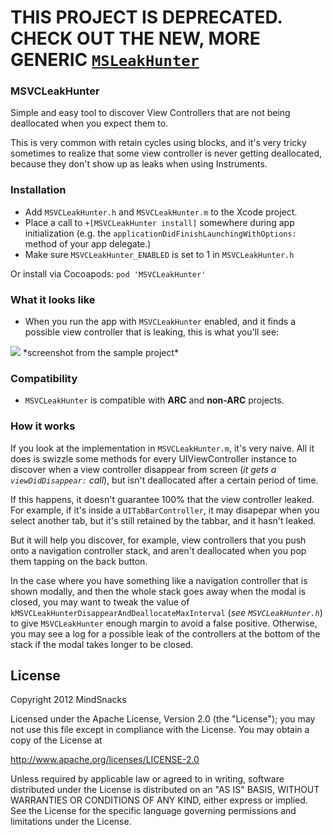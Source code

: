 # THIS PROJECT IS DEPRECATED. CHECK OUT THE NEW, MORE GENERIC [`MSLeakHunter`](https://github.com/mindsnacks/MSLeakHunter)




### MSVCLeakHunter

Simple and easy tool to discover View Controllers that are not being deallocated when you expect them to.

This is very common with retain cycles using blocks, and it's very tricky sometimes to realize that some view controller is never getting deallocated, because they don't show up as leaks when using Instruments.

### Installation

- Add ```MSVCLeakHunter.h``` and ```MSVCLeakHunter.m``` to the Xcode project.
- Place a call to ```+[MSVCLeakHunter install]``` somewhere during app initialization (e.g. the ```applicationDidFinishLaunchingWithOptions:``` method of your app delegate.)
- Make sure ```MSVCLeakHunter_ENABLED``` is set to 1 in ```MSVCLeakHunter.h```

Or install via Cocoapods: `pod 'MSVCLeakHunter'`

### What it looks like

- When you run the app with ```MSVCLeakHunter``` enabled, and it finds a possible view controller that is leaking, this is what you'll see:

<img src="http://f.cl.ly/items/0Y013H42412v2E0H0Y1K/Screen%20Shot%202012-10-20%20at%206.13.27%20PM.png" />
*screenshot from the sample project*

### Compatibility

- ```MSVCLeakHunter``` is compatible with **ARC** and **non-ARC** projects.

### How it works

If you look at the implementation in ```MSVCLeakHunter.m```, it's very naive. All it does is swizzle some methods for every UIViewController instance to discover when a view controller disappear from screen (*it gets a ```viewDidDisappear:``` call*), but isn't deallocated after a certain period of time.

If this happens, it doesn't guarantee 100% that the view controller leaked. For example, if it's inside a ```UITabBarController```, it may disapepar when you select another tab, but it's still retained by the tabbar, and it hasn't leaked.

But it will help you discover, for example, view controllers that you push onto a navigation controller stack, and aren't deallocated when you pop them tapping on the back button.

In the case where you have something like a navigation controller that is shown modally, and then the whole stack goes away when the modal is closed, you may want to tweak the value of ```kMSVCLeakHunterDisappearAndDeallocateMaxInterval``` (*see ```MSVCLeakHunter.h```*) to give ```MSVCLeakHunter``` enough margin to avoid a false positive. Otherwise, you may see a log for a possible leak of the controllers at the bottom of the stack if the modal takes longer to be closed.

## License

Copyright 2012 MindSnacks

Licensed under the Apache License, Version 2.0 (the "License");
you may not use this file except in compliance with the License.
You may obtain a copy of the License at

http://www.apache.org/licenses/LICENSE-2.0

Unless required by applicable law or agreed to in writing, software
distributed under the License is distributed on an "AS IS" BASIS,
WITHOUT WARRANTIES OR CONDITIONS OF ANY KIND, either express or implied.
See the License for the specific language governing permissions and
limitations under the License.

